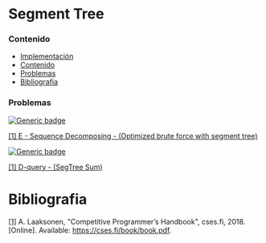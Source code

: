 # Segment Tree

### Contenido

* [Implementación](#)
* [Contenido](#contenido)
* [Problemas](#problemas)
* [Bibliografia](#bibliografia)

### Problemas

[![Generic badge](https://img.shields.io/badge/AtCoder-Medium-yellow.svg)](https://atcoder.jp/contests/)

[[1] E - Sequence Decomposing - (Optimized brute force with segment tree)](https://atcoder.jp/contests/abc134/tasks/abc134_e)

[![Generic badge](https://img.shields.io/badge/SPOJ-Medium-yellow.svg)](https://www.spoj.com/problems/classical/)

[[1] D-query - (SegTree Sum)](https://www.spoj.com/problems/DQUERY/)

# Bibliografia

[[1]](https://cses.fi/book/book.pdf) A. Laaksonen, "Competitive Programmer’s Handbook", cses.fi, 2018. [Online]. Available: https://cses.fi/book/book.pdf.
